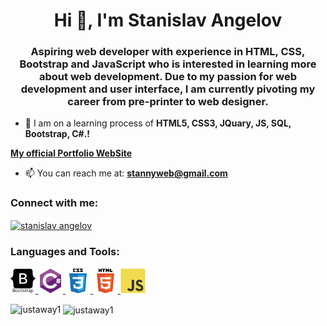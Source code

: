 <h1 align="center">Hi 👋, I'm Stanislav Angelov</h1>
<h3 align="center">Aspiring web developer with experience in HTML, CSS, Bootstrap and JavaScript who is interested in learning more about web development. Due to my passion for web development and user interface, I am currently pivoting my career from pre-printer to web designer.</h3>

- 🌱 I am on a learning process of **HTML5, CSS3, JQuary, JS, SQL, Bootstrap, C#.!**

**[My official Portfolio WebSite](https://justaway1.github.io/Portfolio/)**

- 📫 You can reach me at: **stannyweb@gmail.com**

<h3 align="left">Connect with me:</h3>

<p align="left">
<a href="https://linkedin.com/in/stan-angelov" target="blank"><img align="center" src="https://raw.githubusercontent.com/rahuldkjain/github-profile-readme-generator/master/src/images/icons/Social/linked-in-alt.svg" alt="stanislav angelov" height="30" width="40" /></a>
</p>

<h3 align="left">Languages and Tools:</h3>
<p align="left"> <a href="https://getbootstrap.com" target="_blank" rel="noreferrer"> <img src="https://raw.githubusercontent.com/devicons/devicon/master/icons/bootstrap/bootstrap-plain-wordmark.svg" alt="bootstrap" width="40" height="40"/> </a> <a href="https://www.w3schools.com/cs/" target="_blank" rel="noreferrer"> <img src="https://raw.githubusercontent.com/devicons/devicon/master/icons/csharp/csharp-original.svg" alt="csharp" width="40" height="40"/> </a> <a href="https://www.w3schools.com/css/" target="_blank" rel="noreferrer"> <img src="https://raw.githubusercontent.com/devicons/devicon/master/icons/css3/css3-original-wordmark.svg" alt="css3" width="40" height="40"/> </a> <a href="https://www.w3.org/html/" target="_blank" rel="noreferrer"> <img src="https://raw.githubusercontent.com/devicons/devicon/master/icons/html5/html5-original-wordmark.svg" alt="html5" width="40" height="40"/> </a> <a href="https://developer.mozilla.org/en-US/docs/Web/JavaScript" target="_blank" rel="noreferrer"> <img src="https://raw.githubusercontent.com/devicons/devicon/master/icons/javascript/javascript-original.svg" alt="javascript" width="40" height="40"/> </a> </p>

<p><img align="left" src="https://github-readme-stats.vercel.app/api/top-langs?username=justaway1&show_icons=true&locale=en&layout=compact" alt="justaway1" /></p>

<p>&nbsp;<img align="center" src="https://github-readme-stats.vercel.app/api?username=justaway1&show_icons=true&locale=en" alt="justaway1" /></p>
